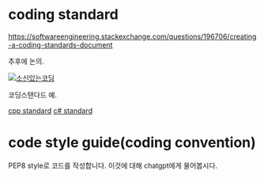 # coding standard

https://softwareengineering.stackexchange.com/questions/196706/creating-a-coding-standards-document

추후에 논의.


[![소신있는코딩](https://img.youtube.com/vi/-MG4orjA-IM/0.jpg)](https://youtu.be/-MG4orjA-IM)

코딩스탠다드 예.

[cpp standard](https://docs.popekim.com/ko/coding-standards/cpp)
[c# standard](https://docs.popekim.com/ko/coding-standards/csharp)

# code style guide(coding convention)

PEP8 style로 코드를 작성합니다. 이것에 대해 chatgpt에게 물어봅시다.
